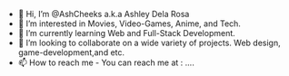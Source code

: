- 👋 Hi, I’m @AshCheeks a.k.a Ashley Dela Rosa
- 👀 I’m interested in Movies, Video-Games, Anime, and Tech.
- 🌱 I’m currently learning Web and Full-Stack Development.
- 💞️ I’m looking to collaborate on a wide variety of projects. Web design, game-development,and etc. 
- 📫 How to reach me - You can reach me at : ....

<!---
AshCheeks/AshCheeks is a ✨ special ✨ repository because its `README.md` (this file) appears on your GitHub profile.
You can click the Preview link to take a look at your changes.
--->
